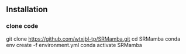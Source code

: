 ## Installation
### clone code
git clone https://github.com/wtxjbl-tp/SRMamba.git
cd SRMamba
conda env create -f environment.yml
conda activate SRMamba
